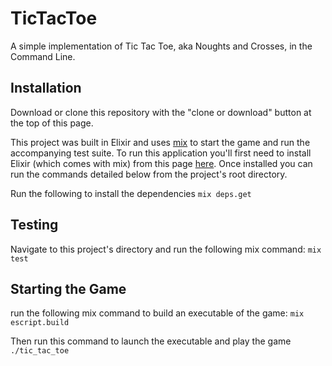 # TicTacToe
A simple implementation of Tic Tac Toe, aka Noughts and Crosses, in the Command Line. 

## Installation

Download or clone this repository with the "clone or download" button at the top of this page. 

This project was built in Elixir and uses [mix](https://hexdocs.pm/mix/Mix.html#content) to start the game and run the accompanying test suite. To run this application you'll first need to install Elixir (which comes with mix) from this page [here](https://elixir-lang.org/install.html). Once installed you can run the commands detailed below from the project's root directory. 

Run the following to install the dependencies
```mix deps.get```

## Testing
Navigate to this project's directory and run the following mix command:
```mix test```

## Starting the Game

run the following mix command to build an executable of the game:
```mix escript.build```

Then run this command to launch the executable and play the game
```./tic_tac_toe```
